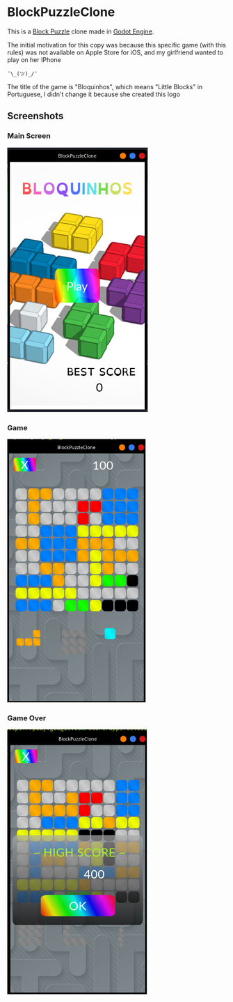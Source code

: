 # BlockPuzzleClone

This is a [Block Puzzle](https://play.google.com/store/apps/details?id=game.puzzle.blockpuzzle) clone made in [Godot Engine](https://godotengine.org/).

The initial motivation for this copy was because this specific game (with this rules) was not available on Apple Store for iOS, and my girlfriend wanted to play on her IPhone

`¯\_(ツ)_/¯`


The title of the game is "Bloquinhos", which means "Little Blocks" in Portuguese, I didn't change it because she created this logo


## Screenshots


### Main Screen

![](Screenshots/main.png)


### Game

![](Screenshots/game.png)


### Game Over

![](Screenshots/gameover.png)
